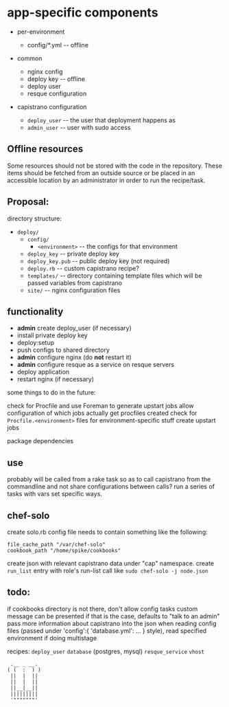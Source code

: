 # app-specific components

  * per-environment
    * config/*.yml -- offline
  * common
    * nginx config
    * deploy key -- offline
    * deploy user
    * resque configuration
    
  * capistrano configuration
    * `deploy_user` -- the user that deployment happens as
    * `admin_user` -- user with sudo access

## Offline resources

Some resources should not be stored with the code in the repository. These items should be fetched from an outside source or be placed in an accessible location by an administrator in order to run the recipe/task.

## Proposal:

directory structure:

 * `deploy/`
   * `config/`
     * `<environment>` -- the configs for that environment
   * `deploy_key` -- private deploy key
   * `deploy_key.pub` -- public deploy key (not required)
   * `deploy.rb` -- custom capistrano recipe?
   * `templates/` -- directory containing template files which will be passed variables from capistrano
   * `site/` -- nginx configuration files
   
## functionality

 * **admin** create deploy_user (if necessary)
 * install private deploy key
 * deploy:setup
 * push configs to shared directory
 * **admin** configure nginx (do **not** restart it)
 * **admin** configure resque as a service on resque servers
 * deploy application
 * restart nginx (if necessary)
 
some things to do in the future:

check for Procfile and use Foreman to generate upstart jobs
allow configuration of which jobs actually get procfiles created
check for `Procfile.<environment>` files for environment-specific stuff
create upstart jobs

package dependencies

## use

probably will be called from a rake task so as to call capistrano from the commandline and not share configurations between calls? run a series of tasks with vars set specific ways.

## chef-solo

create solo.rb config file
  needs to contain something like the following:
  
    file_cache_path "/var/chef-solo"
    cookbook_path "/home/spike/cookbooks"
  
create json with relevant capistrano data under "cap" namespace.
create `run_list` entry with role's run-list
call like `sudo chef-solo -j node.json`


## todo:
if cookbooks directory is not there, don't allow config tasks
custom message can be presented if that is the case, defaults to "talk to an admin"
pass more information about capistrano into the json
when reading config files (passed under 'config':{ 'database.yml': ... } style), read specified environment if doing multistage

recipes:
`deploy_user`
`database` (postgres, mysql)
`resque_service`
`vhost`



     .__ _ __.
    ( (  :  ) )
     ||  |  ||
     ||  |  ||
     ||__|__||
     |||||||||
     '"""""""'
